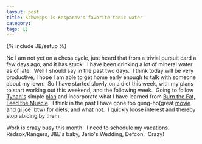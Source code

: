 ```yaml
---
layout: post
title: Schwepps is Kasparov's favorite tonic water
category: 
tags: []
---
```

{% include JB/setup %}

No I am not yet on a chess cycle, just heard that from a trivial pursuit card a few days ago, and it has stuck.  I have been drinking a lot of mineral water as of late.  Well I should say in the past two days.  I think today will be very productive, I hope I am able to get home early enough to talk with someone about my lawn.  So I have started slowly on a diet this week, with my plans to start working out this weekend, and the following week.  Going to follow <a title="TBTYB" href="http://www.betterthanyourboyfriend.com/">Tynan's</a> simple <a target="_blank" title="workoutforwimps" href="http://www.betterthanyourboyfriend.com/working-out-for-wimps.htm">plan</a> and incorporate what I have learned from <a target="_blank" title="BTFFTM" href="http://www.burnthefat.com/">Burn the Fat, Feed the Muscle</a>.  I think in the past I have gone too gung-ho(great <a title="ahhh the 80's" href="http://www.imdb.com/title/tt0091159/">movie</a> and <a target="_blank" title="GoJoe" href="http://www.myuselessknowledge.com/joe/gung-ho.html">gi joe</a>  btw) for diets, and what not.  I quickly loose interest and thereby stop abiding by them.

Work is crazy busy this month.  I need to schedule my vacations.  Redsox/Rangers, J&E's baby, Jario's Wedding, Defcon.  Crazy!
